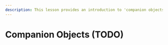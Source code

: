 ```yaml
---
description: This lesson provides an introduction to 'companion objects' in Kotlin, including writing 'apply' and 'unapply' methods.
---
```



# Companion Objects (TODO)

